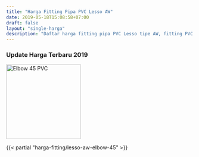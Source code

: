 ```yaml
---
title: "Harga Fitting Pipa PVC Lesso AW"
date: 2019-05-18T15:08:58+07:00
draft: false
layout: "single-harga"
description: "Daftar harga fitting pipa PVC Lesso tipe AW, fitting PVC murah berkualitas."
---
```


### Update Harga Terbaru 2019

<img src="../img/fitting-pvc/elbow-45-aw-lesso.png" alt="Elbow 45 PVC" width="200">

{{< partial "harga-fitting/lesso-aw-elbow-45" >}}